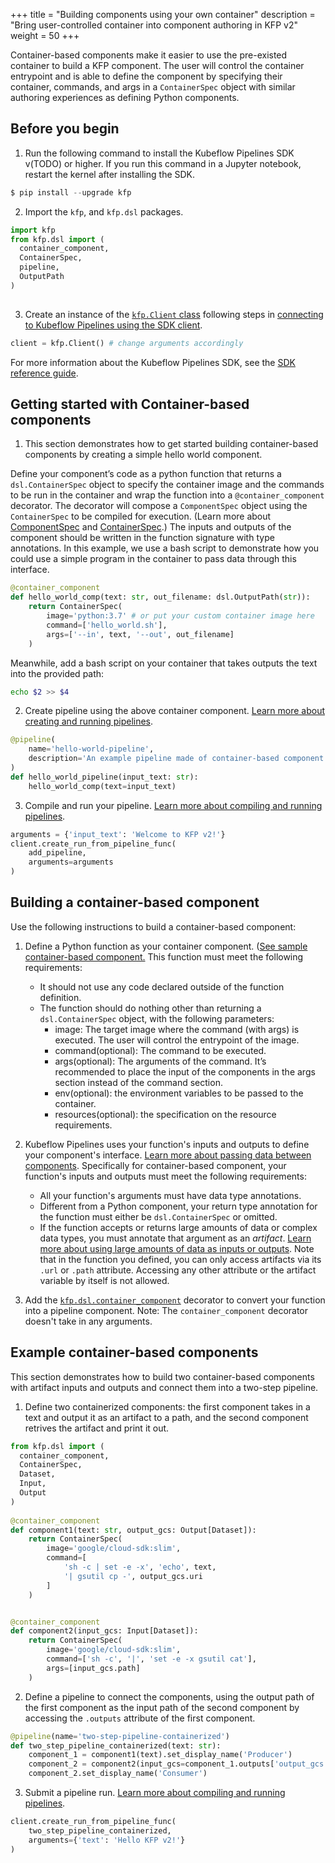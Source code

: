 +++
title = "Building components using your own container"
description = "Bring user-controlled container into component authoring in KFP v2"
weight = 50
+++

Container-based components make it easier to use the pre-existed container to build a KFP component. 
The user will control the container entrypoint and is able to define the component by specifying their container, commands, and args in a `ContainerSpec` object with similar authoring experiences as defining Python components. 


## Before you begin

1. Run the following command to install the Kubeflow Pipelines SDK v(TODO) or higher. If you run this command in a Jupyter notebook, restart the kernel after installing the SDK. 

```python
$ pip install --upgrade kfp
```

2. Import the `kfp`, and `kfp.dsl` packages.

```python
import kfp
from kfp.dsl import (
  container_component,
  ContainerSpec,
  pipeline,
  OutputPath
)
 
```

3. Create an instance of the [`kfp.Client` class][kfp-client] following steps in [connecting to Kubeflow Pipelines using the SDK client][connect-api].


```python
client = kfp.Client() # change arguments accordingly
```

For more information about the Kubeflow Pipelines SDK, see the [SDK reference guide][sdk-ref].


## Getting started with Container-based components

1. This section demonstrates how to get started building container-based components by creating a simple hello world component.

Define your component’s code as a python function that returns a `dsl.ContainerSpec` object to specify the container image and the commands to be run in the container and wrap the function into a `@container_component` decorator. The decorator will compose a `ComponentSpec` object using the `ContainerSpec` to be compiled for execution. (Learn more about [ComponentSpec][dsl-component-spec] and [ContainerSpec][dsl-container-spec].) The inputs and outputs of the component should be written in the function signature with type annotations. In this example, we use a bash script to demonstrate how you could use a simple program in the container to pass data through this interface.  
  <!-- TODO: add hyperlink to source code of ContainerSpec  -->

```python
@container_component
def hello_world_comp(text: str, out_filename: dsl.OutputPath(str)):
    return ContainerSpec(
        image='python:3.7' # or put your custom container image here
        command=['hello_world.sh'],
        args=['--in', text, '--out', out_filename]
    )
```

Meanwhile, add a bash script on your container that takes outputs the text into the provided path:
```bash
echo $2 >> $4
```

2. Create pipeline using the above container component. [Learn more about creating and running pipelines][build-pipelines].

```python
@pipeline(
    name='hello-world-pipeline',
    description='An example pipeline made of container-based component.'
)
def hello_world_pipeline(input_text: str):
    hello_world_comp(text=input_text)
```

3. Compile and run your pipeline. [Learn more about compiling and running pipelines][build-pipelines].

```python
arguments = {'input_text': 'Welcome to KFP v2!'}
client.create_run_from_pipeline_func(
    add_pipeline,
    arguments=arguments
)
```

## Building a container-based component
Use the following instructions to build a container-based component:

<a name="standalone"></a>

1.  Define a Python function as your container component. ([See sample container-based component.](#container-comp-example) This function must meet the following
    requirements:

    *   It should not use any code declared outside of the function definition.
    *   The function should do nothing other than returning a `dsl.ContainerSpec`
        object, with the following parameters:
        * image: The target image where the command (with args) is executed. The user will control the entrypoint of the image.
        * command(optional): The command to be executed. 
        * args(optional): The arguments of the command. It’s recommended to place the input of the     components in the args section instead of the command section. 
        * env(optional): the environment variables to be passed to the container.
        * resources(optional): the specification on the resource requirements.


2.  Kubeflow Pipelines uses your function's inputs and outputs to define your
    component's interface. [Learn more about passing data between
    components][passing-data]. Specifically for container-based component, 
    your function's inputs and outputs must meet the following requirements:
    
    *   All your function's arguments must have data type annotations.
    *   Different from a Python component, your return type annotation for the function 
        must either be `dsl.ContainerSpec` or omitted. 
    *   If the function accepts or returns large amounts of data or complex
        data types, you must annotate that argument as an _artifact_.
        [Learn more about using large amounts of data as inputs or outputs][pass-by-file]. Note 
        that in the function you defined, you can only access artifacts via its `.url` or `.path` attribute. Accessing any other attribute or the artifact variable by itself is not allowed. 
      
3.  Add the [`kfp.dsl.container_component`][dsl-container-component] decorator to convert your function
    into a pipeline component. Note: The `container_component` decorator doesn't take in any arguments.

## Example container-based components

<a name="container-comp-example"></a>
This section demonstrates how to build two container-based components with artifact inputs and outputs and connect them into a two-step pipeline.

1. Define two containerized components: the first component takes in a text and output it as an artifact to a path, and the second component retrives the artifact and print it out.  

```python
from kfp.dsl import (
  container_component,
  ContainerSpec,
  Dataset,
  Input, 
  Output
) 
  
@container_component
def component1(text: str, output_gcs: Output[Dataset]):
    return ContainerSpec(
        image='google/cloud-sdk:slim',
        command=[
            'sh -c | set -e -x', 'echo', text, 
            '| gsutil cp -', output_gcs.uri
        ]
    )


@container_component
def component2(input_gcs: Input[Dataset]):
    return ContainerSpec(
        image='google/cloud-sdk:slim',
        command=['sh -c', '|', 'set -e -x gsutil cat'],
        args=[input_gcs.path]
    )
```

2. Define a pipeline to connect the components, using the output path of the first component as the input path of the second component by accessing the `.outputs` attribute of the first component.  

```python
@pipeline(name='two-step-pipeline-containerized')
def two_step_pipeline_containerized(text: str):
    component_1 = component1(text).set_display_name('Producer')
    component_2 = component2(input_gcs=component_1.outputs['output_gcs'])
    component_2.set_display_name('Consumer')
```

3. Submit a pipeline run. [Learn more about compiling and running pipelines][build-pipelines].

```python
client.create_run_from_pipeline_func(
    two_step_pipeline_containerized,
    arguments={'text': 'Hello KFP v2!'}
)
```

<!-- TODO: fill in the links below in the new docs -->
[build-pipelines]: /docs/components/pipelines/quickstart
[connect-api]: https://www.kubeflow.org/docs/components/pipelines/sdk/connect-api
[dsl-component-spec]: TODO
[dsl-container-spec]: TODO
[dsl-container-component]: TODO
[kfp-client]: https://kubeflow-pipelines.readthedocs.io/en/latest/source/kfp.client.html#kfp.Client
[passing-data]: TODO
[pass-by-file]: TODO
[sdk-ref]: https://kubeflow-pipelines.readthedocs.io/en/stable/index.html
<!-- TODO: suggest added to the same section as passing data -->